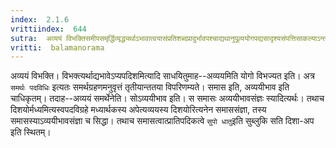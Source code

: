 ```yaml
---
index:  2.1.6
vrittiindex:  644
sutra:  अव्ययं विभक्तिसमीपसमृर्द्धिव्यृद्ध्यर्थाऽभावात्वयासंप्रतिशब्दप्रादुर्भावपश्चाद्यथानुपूव्र्ययोगपद्यसादृश्यसंपत्तिसाकल्याऽन्तवचनेषु
vritti:  balamanorama 
---
```


अव्ययं विभक्ति। विभक्त्यर्थाद्यभावेऽप्यपदिशमित्यादि साधयितुमाह--अव्ययमिति योगो विभज्यत इति। अत्र `समर्थः पदविधिः` इत्यतः समर्थग्रहणमनुवृत्तं तृतीयान्ततया विपरिणम्यते। समास इति, अव्ययीभाव इति चाधिकृतम्। तदाह--अव्ययं समर्थेनेति। सोऽव्ययीभाव इति। स समासः अव्ययीभावसंज्ञः स्यादित्यर्थः। तथाच दिशयोर्मध्यमित्यस्वपदविग्रहे मध्यार्थकस्य अपेत्यव्ययस्य दिशयोरित्यनेन समाससंज्ञा, तस्य समासस्याऽव्ययीभावसंज्ञा च सिद्धा। तथाच समासत्वात्प्रातिपदिकत्वे `सुपो धातु`इति सुब्लुकि सति दिशा-अप इति स्थितम्। 

